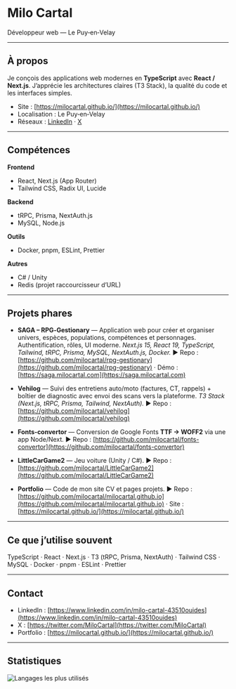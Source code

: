 # Milo Cartal

Développeur web — Le Puy‑en‑Velay

---

## À propos

Je conçois des applications web modernes en **TypeScript** avec **React / Next.js**. J’apprécie les architectures claires (T3 Stack), la qualité du code et les interfaces simples.

* Site : [https://milocartal.github.io/](https://milocartal.github.io/)
* Localisation : Le Puy‑en‑Velay
* Réseaux : [LinkedIn](https://www.linkedin.com/in/milo-cartal-43510ouides) · [X](https://twitter.com/MiloCartal)

---

## Compétences

**Frontend**

* React, Next.js (App Router)
* Tailwind CSS, Radix UI, Lucide

**Backend**

* tRPC, Prisma, NextAuth.js
* MySQL, Node.js

**Outils**

* Docker, pnpm, ESLint, Prettier

**Autres**

* C# / Unity
* Redis (projet raccourcisseur d’URL)

---

## Projets phares

* **SAGA – RPG‑Gestionary** — Application web pour créer et organiser univers, espèces, populations, compétences et personnages. Authentification, rôles, UI moderne. *Next.js 15, React 19, TypeScript, Tailwind, tRPC, Prisma, MySQL, NextAuth.js, Docker.*
  ▶︎ Repo : [https://github.com/milocartal/rpg-gestionary](https://github.com/milocartal/rpg-gestionary) · Démo : [https://saga.milocartal.com](https://saga.milocartal.com)

* **Vehilog** — Suivi des entretiens auto/moto (factures, CT, rappels) + boîtier de diagnostic avec envoi des scans vers la plateforme. *T3 Stack (Next.js, tRPC, Prisma, Tailwind, NextAuth).*
  ▶︎ Repo : [https://github.com/milocartal/vehilog](https://github.com/milocartal/vehilog)

* **Fonts‑convertor** — Conversion de Google Fonts **TTF → WOFF2** via une app Node/Next.
  ▶︎ Repo : [https://github.com/milocartal/fonts-convertor](https://github.com/milocartal/fonts-convertor)

* **LittleCarGame2** — Jeu voiture (Unity / C#).
  ▶︎ Repo : [https://github.com/milocartal/LittleCarGame2](https://github.com/milocartal/LittleCarGame2)

* **Portfolio** — Code de mon site CV et pages projets.
  ▶︎ Repo : [https://github.com/milocartal/milocartal.github.io](https://github.com/milocartal/milocartal.github.io) · Site : [https://milocartal.github.io/](https://milocartal.github.io/)

---

## Ce que j’utilise souvent

TypeScript · React · Next.js · T3 (tRPC, Prisma, NextAuth) · Tailwind CSS · MySQL · Docker · pnpm · ESLint · Prettier

---

## Contact

* LinkedIn : [https://www.linkedin.com/in/milo-cartal-43510ouides](https://www.linkedin.com/in/milo-cartal-43510ouides)
* X : [https://twitter.com/MiloCartal](https://twitter.com/MiloCartal)
* Portfolio : [https://milocartal.github.io/](https://milocartal.github.io/)

---

## Statistiques

![Langages les plus utilisés](https://github-readme-stats.vercel.app/api/top-langs/?username=milocartal\&layout=compact&theme=dark)


